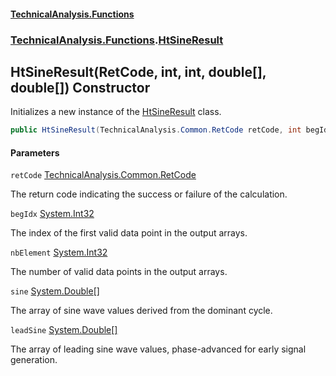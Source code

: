 #### [TechnicalAnalysis\.Functions](Atypical.TechnicalAnalysis.Functions.md 'Atypical\.TechnicalAnalysis\.Functions')
### [TechnicalAnalysis\.Functions](Atypical.TechnicalAnalysis.Functions.md#TechnicalAnalysis.Functions 'TechnicalAnalysis\.Functions').[HtSineResult](HtSineResult.md 'TechnicalAnalysis\.Functions\.HtSineResult')

## HtSineResult\(RetCode, int, int, double\[\], double\[\]\) Constructor

Initializes a new instance of the [HtSineResult](HtSineResult.md 'TechnicalAnalysis\.Functions\.HtSineResult') class\.

```csharp
public HtSineResult(TechnicalAnalysis.Common.RetCode retCode, int begIdx, int nbElement, double[] sine, double[] leadSine);
```
#### Parameters

<a name='TechnicalAnalysis.Functions.HtSineResult.HtSineResult(TechnicalAnalysis.Common.RetCode,int,int,double[],double[]).retCode'></a>

`retCode` [TechnicalAnalysis\.Common\.RetCode](https://docs.microsoft.com/en-us/dotnet/api/TechnicalAnalysis.Common.RetCode 'TechnicalAnalysis\.Common\.RetCode')

The return code indicating the success or failure of the calculation\.

<a name='TechnicalAnalysis.Functions.HtSineResult.HtSineResult(TechnicalAnalysis.Common.RetCode,int,int,double[],double[]).begIdx'></a>

`begIdx` [System\.Int32](https://docs.microsoft.com/en-us/dotnet/api/System.Int32 'System\.Int32')

The index of the first valid data point in the output arrays\.

<a name='TechnicalAnalysis.Functions.HtSineResult.HtSineResult(TechnicalAnalysis.Common.RetCode,int,int,double[],double[]).nbElement'></a>

`nbElement` [System\.Int32](https://docs.microsoft.com/en-us/dotnet/api/System.Int32 'System\.Int32')

The number of valid data points in the output arrays\.

<a name='TechnicalAnalysis.Functions.HtSineResult.HtSineResult(TechnicalAnalysis.Common.RetCode,int,int,double[],double[]).sine'></a>

`sine` [System\.Double](https://docs.microsoft.com/en-us/dotnet/api/System.Double 'System\.Double')[\[\]](https://docs.microsoft.com/en-us/dotnet/api/System.Array 'System\.Array')

The array of sine wave values derived from the dominant cycle\.

<a name='TechnicalAnalysis.Functions.HtSineResult.HtSineResult(TechnicalAnalysis.Common.RetCode,int,int,double[],double[]).leadSine'></a>

`leadSine` [System\.Double](https://docs.microsoft.com/en-us/dotnet/api/System.Double 'System\.Double')[\[\]](https://docs.microsoft.com/en-us/dotnet/api/System.Array 'System\.Array')

The array of leading sine wave values, phase\-advanced for early signal generation\.